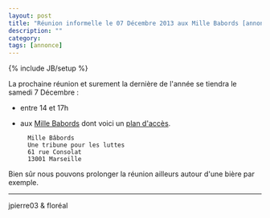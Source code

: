 ```yaml
---
layout: post
title: "Réunion informelle le 07 Décembre 2013 aux Mille Babords [annonce]"
description: ""
category:
tags: [annonce]
---
```

{% include JB/setup %}

La prochaine réunion et surement la dernière de l'année se tiendra le samedi 7 Décembre :

* entre 14 et 17h
* aux [Mille Babords](http://www.millebabords.org/) dont voici un [plan d'accès](http://osm.org/go/xVvjMxZcN).

		Mille Bâbords
		Une tribune pour les luttes
		61 rue Consolat
		13001 Marseille
 
Bien sûr nous pouvons prolonger la réunion ailleurs autour d'une bière par exemple.

---
jpierre03 & floréal

